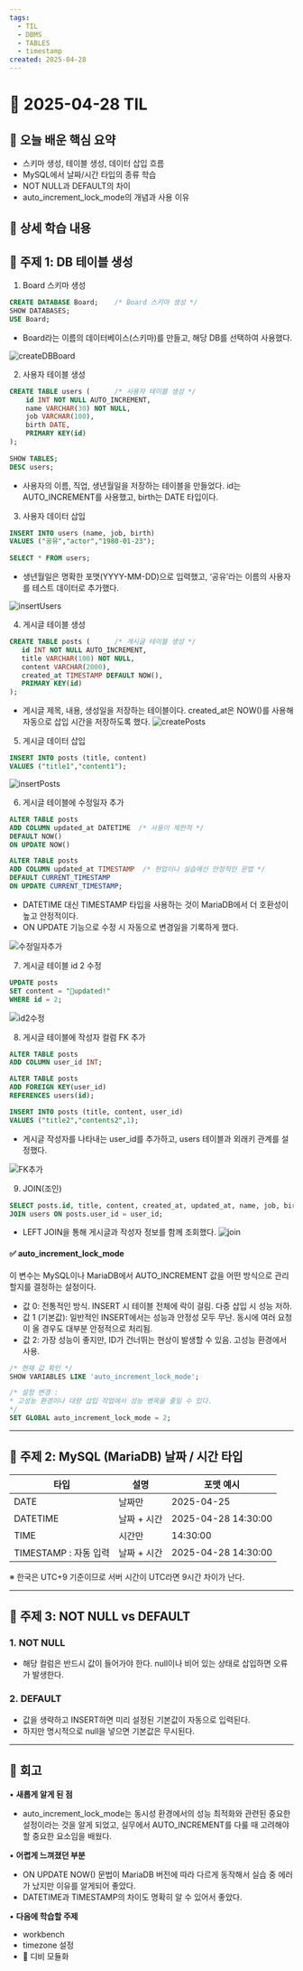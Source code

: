 ```yaml
---
tags:
  - TIL
  - DBMS
  - TABLES
  - timestamp
created: 2025-04-28
---
```

 
# 📘 2025-04-28 TIL

## 📌 오늘 배운 핵심 요약
- 스키마 생성, 테이블 생성, 데이터 삽입 흐름
- MySQL에서 날짜/시간 타입의 종류 학습
- NOT NULL과 DEFAULT의 차이
- auto_increment_lock_mode의 개념과 사용 이유

## 🧠 상세 학습 내용

## 📍 주제 1: DB 테이블 생성

1. Board 스키마 생성
```sql
CREATE DATABASE Board;    /* Board 스키마 생성 */
SHOW DATABASES;
USE Board;
```
- Board라는 이름의 데이터베이스(스키마)를 만들고, 해당 DB를 선택하여 사용했다.

![createDBBoard](https://seonohblog.netlify.app/assets/createDBBoard.png)
   
2. 사용자 테이블 생성
```sql
CREATE TABLE users (      /* 사용자 테이블 생성 */
    id INT NOT NULL AUTO_INCREMENT,
    name VARCHAR(30) NOT NULL,
    job VARCHAR(100),
    birth DATE,
    PRIMARY KEY(id)
);
   
SHOW TABLES;
DESC users;
```
- 사용자의 이름, 직업, 생년월일을 저장하는 테이블을 만들었다. id는 AUTO_INCREMENT를 사용했고, birth는 DATE 타입이다.
   
3. 사용자 데이터 삽입
```sql
INSERT INTO users (name, job, birth) 
VALUES ("공유","actor","1980-01-23");
   
SELECT * FROM users;
```
- 생년월일은 명확한 포맷(YYYY-MM-DD)으로 입력했고, ‘공유’라는 이름의 사용자를 테스트 데이터로 추가했다.

![insertUsers](https://seonohblog.netlify.app/assets/insertUsers.png)
   
4. 게시글 테이블 생성
```sql
CREATE TABLE posts (      /* 게시글 테이블 생성 */
   id INT NOT NULL AUTO_INCREMENT,
   title VARCHAR(100) NOT NULL,
   content VARCHAR(2000),
   created_at TIMESTAMP DEFAULT NOW(),
   PRIMARY KEY(id)
); 
```
- 게시글 제목, 내용, 생성일을 저장하는 테이블이다. created_at은 NOW()를 사용해 자동으로 삽입 시간을 저장하도록 했다.
   ![createPosts](https://seonohblog.netlify.app/assets/createPosts.png)
5. 게시글 데이터 삽입
```sql
INSERT INTO posts (title, content)
VALUES ("title1","content1");
```

![insertPosts](https://seonohblog.netlify.app/assets/insertPosts.png)

6. 게시글 테이블에 수정일자 추가
```sql
ALTER TABLE posts                  
ADD COLUMN updated_at DATETIME  /* 사용이 제한적 */
DEFAULT NOW()
ON UPDATE NOW()

ALTER TABLE posts
ADD COLUMN updated_at TIMESTAMP  /* 현업이나 실습에선 안정적인 문법 */
DEFAULT CURRENT_TIMESTAMP
ON UPDATE CURRENT_TIMESTAMP;
```
- DATETIME 대신 TIMESTAMP 타입을 사용하는 것이 MariaDB에서 더 호환성이 높고 안정적이다. 
- ON UPDATE 기능으로 수정 시 자동으로 변경일을 기록하게 했다.

![수정일자추가](https://seonohblog.netlify.app/assets/수정일자추가.png)

7. 게시글 테이블 id 2 수정
```sql
UPDATE posts
SET content = "updated!"
WHERE id = 2;
```

![id2수정](https://seonohblog.netlify.app/assets/id2수정.png)

8. 게시글 테이블에 작성자 컬럼 FK 추가
```sql
ALTER TABLE posts
ADD COLUMN user_id INT;

ALTER TABLE posts                  
ADD FOREIGN KEY(user_id)
REFERENCES users(id);

INSERT INTO posts (title, content, user_id) 
VALUES ("title2","contents2",1);
```
- 게시글 작성자를 나타내는 user_id를 추가하고, users 테이블과 외래키 관계를 설정했다.

![FK추가](https://seonohblog.netlify.app/assets/FK추가.png)

9. JOIN(조인)
```sql
SELECT posts.id, title, content, created_at, updated_at, name, job, birth FROM posts LEFT 
JOIN users ON posts.user_id = user_id;
```
- LEFT JOIN을 통해 게시글과 작성자 정보를 함께 조회했다.
![join](https://seonohblog.netlify.app/assets/join.png)

 #### ✅ auto_increment_lock_mode
이 변수는 MySQL이나 MariaDB에서 AUTO_INCREMENT 값을 어떤 방식으로 관리할지를 결정하는 설정이다.
- 값 0: 전통적인 방식. INSERT 시 테이블 전체에 락이 걸림. 다중 삽입 시 성능 저하.
- 값 1 (기본값): 일반적인 INSERT에서는 성능과 안정성 모두 무난. 동시에 여러 요청이 올 경우도 대부분 안정적으로 처리됨.
- 값 2: 가장 성능이 좋지만, ID가 건너뛰는 현상이 발생할 수 있음. 고성능 환경에서 사용.

```sql
/* 현재 값 확인 */
SHOW VARIABLES LIKE 'auto_increment_lock_mode';

/* 설정 변경 : 
* 고성능 환경이나 대량 삽입 작업에서 성능 병목을 줄일 수 있다.
*/
SET GLOBAL auto_increment_lock_mode = 2;
```

---

## 📍 주제 2: MySQL (MariaDB) 날짜 / 시간 타입

| **타입**             | **설명**  | **포맷 예시**           |
| ------------------ | ------- | ------------------- |
| DATE               | 날짜만     | 2025-04-25          |
| DATETIME           | 날짜 + 시간 | 2025-04-28 14:30:00 |
| TIME               | 시간만     | 14:30:00            |
| TIMESTAMP  : 자동 입력 | 날짜 + 시간 | 2025-04-28 14:30:00 |
※ 한국은 UTC+9 기준이므로 서버 시간이 UTC라면 9시간 차이가 난다.
 

---

## 📍 주제 3: NOT NULL vs DEFAULT
### **1.** NOT NULL
-  해당 컬럼은 반드시 값이 들어가야 한다. null이나 비어 있는 상태로 삽입하면 오류가 발생한다.

### **2.** DEFAULT
- 값을 생략하고 INSERT하면 미리 설정된 기본값이 자동으로 입력된다. 
- 하지만 명시적으로 null을 넣으면 기본값은 무시된다.

---




## **💭 회고**

• **새롭게 알게 된 점**
- auto_increment_lock_mode는 동시성 환경에서의 성능 최적화와 관련된 중요한 설정이라는 것을 알게 되었고, 실무에서 AUTO_INCREMENT를 다룰 때 고려해야 할 중요한 요소임을 배웠다.

• **어렵게 느껴졌던 부분**
- ON UPDATE NOW() 문법이 MariaDB 버전에 따라 다르게 동작해서 실습 중 에러가 났지만 이유를 알게되어 좋았다.
- DATETIME과 TIMESTAMP의 차이도 명확히 알 수 있어서 좋았다.

• **다음에 학습할 주제**
-  workbench
- timezone 설정
-  디비 모듈화
